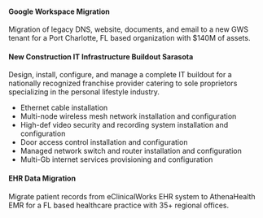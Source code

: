 #### Google Workspace Migration ####  
Migration of legacy DNS, website, documents, and email to a new GWS tenant
for a Port Charlotte, FL based organization with $140M of assets.  

#### New Construction IT Infrastructure Buildout Sarasota ####
Design, install, configure, and manage a complete IT buildout for a nationally recognized
franchise provider catering to sole proprietors specializing in the personal lifestyle industry.  
- Ethernet cable installation
- Multi-node wireless mesh network installation and configuration
- High-def video security and recording system installation and configuration
- Door access control installation and configuration
- Managed network switch and router installation and configuration
- Multi-Gb internet services provisioning and configuration

#### EHR Data Migration ####  
Migrate patient records from eClinicalWorks EHR system to AthenaHealth EMR
for a FL based healthcare practice with 35+ regional offices.
